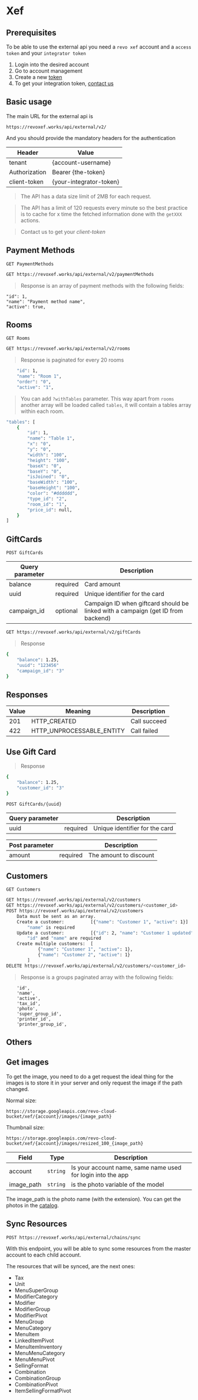 # Xef

## Prerequisites

To be able to use the external api you need a `revo xef` account and a `access token` and your `integrator token`

1. Login into the desired account
2. Go to account management
3. Create a new [token](https://revoxef.works/account/tokens)
4. To get your integration token, [contact us](https://business.revo.works/altaleads/integrations)


## Basic usage
The main URL for the external api is


`https://revoxef.works/api/external/v2/`

And you should provide the mandatory headers for the authentication


Header        | Value
--------------|----------
tenant        | {account-username}
Authorization | Bearer {the-token}
client-token  | {your-integrator-token}

> The API has a data size límit of 2MB for each request.

> The API has a limit of 120 requests every minute so the best practice is to cache for x time the fetched information done with the `getXXX` actions.

> Contact us to get your *client-token*


## Payment Methods

`GET PaymentMethods`

```sh
GET https://revoxef.works/api/external/v2/paymentMethods
```

> Response is an array of payment methods with the following fields:

```
"id": 1,
"name": "Payment method name",
"active": true,
```


## Rooms

`GET Rooms`

```sh
GET https://revoxef.works/api/external/v2/rooms
```

> Response is paginated for every 20 rooms 

```sh
    "id": 1,
    "name": "Room 1",
    "order": "0",
    "active": "1",
```
  
> You can add `?withTables` parameter. This way apart from `rooms` another array will be loaded called `tables`, it will contain a tables array within each room. 

  
```sh  
"tables": [
    {
        "id": 1,
        "name": "Table 1",
        "x": "0",
        "y": "0",
        "width": "100",
        "height": "100",
        "baseX": "0",
        "baseY": "0",
        "isJoined": "0",
        "baseWidth": "100",
        "baseHeight": "100",
        "color": "#dddddd",
        "type_id": "2",
        "room_id": "1",
        "price_id": null,
    }
]
```  

## GiftCards

`POST GiftCards`

| Query parameter |          | Description                                                                           |
| ----------------|----------|---------------------------------------------------------------------------------------|
| balance         | required | Card amount                                                                           |
| uuid            | required | Unique identifier for the card                                                        |
| campaign_id     | optional | Campaign ID when giftcard should be linked with a campaign (get ID from backend)      |


```sh
GET https://revoxef.works/api/external/v2/giftCards
```

> Response

```sh
{
    "balance": 1.25,
    "uuid": "123456"
    "campaign_id": "3"
}
```

## Responses

Value | Meaning                    | Description
------|----------------------------|------------------------------------------------
201   | HTTP_CREATED               | Call succeed
422   | HTTP_UNPROCESSABLE_ENTITY  | Call failed


## Use Gift Card

> Response

```sh
{
    "balance": 1.25,
    "customer_id": "3"
}
```

`POST GiftCards/{uuid}`



| Query parameter |          | Description                                                                           |
| ----------------|----------|---------------------------------------------------------------------------------------|
| uuid            | required | Unique identifier for the card                                                        |


| Post parameter  |          | Description                                                                            |
| ----------------|----------|---------------------------------------------------------------------------------------|
| amount          | required | The amount to discount                                                                |




## Customers

`GET Customers`

```sh
GET https://revoxef.works/api/external/v2/customers
GET https://revoxef.works/api/external/v2/customers/<customer_id>
POST https://revoxef.works/api/external/v2/customers
    Data must be sent as an array.
    Create a customer:          [{"name": "Customer 1", "active": 1}]
        "name" is required
    Update a customer:          [{"id": 2, "name": "Customer 1 updated", "active": 0}]
        "id" and "name" are required
    Create multiple customers:  [
            {"name": "Customer 1", "active": 1},
            {"name": "Customer 2", "active": 1}
        ]
DELETE https://revoxef.works/api/external/v2/customers/<customer_id>
```

> Response is a groups paginated array with the following fields:

```
    'id',
    'name',
    'active',
    'tax_id',
    'photo',
    'super_group_id',
    'printer_id',
    'printer_group_id',
```

## Others

## Get images 

To get the image, you need to do a get request the ideal thing for the images is to store it in your server and only request the image if the path changed.

Normal size:

`https://storage.googleapis.com/revo-cloud-bucket/xef/{account}/images/{image_path}`


Thumbnail size:

`https://storage.googleapis.com/revo-cloud-bucket/xef/{account}/images/resized_100_{image_path}`

Field       | Type      | Description
------------|-----------|---------------
account     | `string`  | Is your account name, same name used for login into the app
image_path  | `string`  | is the photo variable of the model

The image_path is the photo name (with the extension). You can get the photos in the [catalog](https://api.revo.works/#xef-catalog).

## Sync Resources

`POST https://revoxef.works/api/external/chains/sync`

With this endpoint, you will be able to sync some resources from the master account to each child account.

The resources that will be synced, are the next ones:

- Tax
- Unit
- MenuSuperGroup
- ModifierCategory
- Modifier
- ModifierGroup
- ModifierPivot
- MenuGroup
- MenuCategory
- MenuItem
- LinkedItemPivot
- MenuItemInventory
- MenuMenuCategory
- MenuMenuPivot
- SellingFormat
- Combination
- CombinationGroup
- CombinationPivot
- ItemSellingFormatPivot
